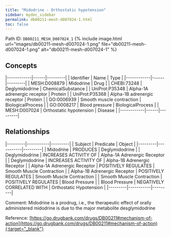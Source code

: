 ```yaml
---
title: "Midodrine - Orthostatic hypotension"
sidebar: mydoc_sidebar
permalink: db00211-mesh-d007024-1.html
toc: false 
---
```



Path ID: `DB00211_MESH_D007024_1`
{% include image.html url="images/db00211-mesh-d007024-1.png" file="db00211-mesh-d007024-1.png" alt="db00211-mesh-d007024-1" %}

## Concepts

|------------|------|---------|
| Identifier | Name | Type    |
|------------|------|---------|
| MESH:D008879 | Midodrine | Drug |
| CHEBI:73248 | Deglymidodrine | ChemicalSubstance |
| UniProt:P35348 | Alpha-1A adrenergic receptor | Protein |
| UniProt:P35368 | Alpha-1B adrenergic receptor | Protein |
| GO:0006939 | Smooth muscle contraction | BiologicalProcess |
| GO:0008217 | Blood pressure | BiologicalProcess |
| MESH:D007024 | Orthostatic hypotension | Disease |
|------------|------|---------|

## Relationships

|---------|-----------|---------|
| Subject | Predicate | Object  |
|---------|-----------|---------|
| Midodrine | PRODUCES | Deglymidodrine |
| Deglymidodrine | INCREASES ACTIVITY OF | Alpha-1A Adrenergic Receptor |
| Deglymidodrine | INCREASES ACTIVITY OF | Alpha-1B Adrenergic Receptor |
| Alpha-1A Adrenergic Receptor | POSITIVELY REGULATES | Smooth Muscle Contraction |
| Alpha-1B Adrenergic Receptor | POSITIVELY REGULATES | Smooth Muscle Contraction |
| Smooth Muscle Contraction | POSITIVELY REGULATES | Blood Pressure |
| Blood Pressure | NEGATIVELY CORRELATED WITH | Orthostatic Hypotension |
|---------|-----------|---------|

Comment: Midodrine is a prodrug, i.e., the therapeutic effect of orally administered midodrine is due to the major metabolite desglymidodrine

Reference: [https://go.drugbank.com/drugs/DB00211#mechanism-of-action](https://go.drugbank.com/drugs/DB00211#mechanism-of-action){:target="_blank"}